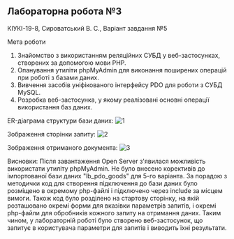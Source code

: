 ## Лабораторна робота №3

КІУКІ-19-8, Сироватський В. С., Варіант завдання №5

Мета роботи
1. Знайомство з використанням реляційних СУБД у веб-застосунках, створених за допомогою мови PHP.
2. Опанування утиліти phpMyAdmin для виконання поширених операцій при роботі з базами даних.
3. Вивчення засобів уніфікованого інтерфейсу PDO для роботи з СУБД MySQL.
4. Розробка веб-застосунка, у якому реалізовані основні операції використання баз даних.

ER-діаграма структури бази даних:
![1](https://user-images.githubusercontent.com/131663941/234677403-49689a57-214b-475c-8446-8e261739b4a5.png)

Зображення сторінки запиту:
![2](https://user-images.githubusercontent.com/131663941/234678822-486b65c5-82a7-45cd-b844-96e2534a5a84.png)

Зображення отриманого документа:
![3](https://user-images.githubusercontent.com/131663941/234678841-9ebc01e7-6bb2-49d3-8eb0-3ed1c1b0ab69.png)

Висновки: Після завантаження Open Server з'явилася можливість використати утиліту phpMyAdmin. Не було внесено корективів до імпортованої бази даних "lb_pdo_goods" для 5-го варіанта. За порадою з методички код для створення підключення до бази даних було розміщено в окремому php-файлі і підключено через include за місцем вимоги. Також код було розділено на стартову сторінку, на якій розташовано окремі форми для вказівки параметрів запитів, і окремі php-файли для обробників кожного запиту на отримання даних. Таким чином, у лабораторній роботі було створено веб-застосунок, що запитує в користувача параметри для запитів і виводить їхні результати.
